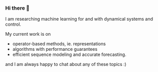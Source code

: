 ### Hi there 👋
I am researching machine learning for and with dynamical systems and control.

My current work is on
- operator-based methods, ie. representations
- algorithms with performance guarantees
- efficient sequence modeling and accurate forecasting.

and I am always happy to chat about any of these topics :) 
